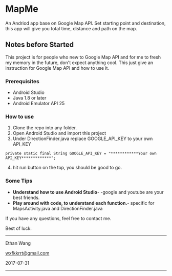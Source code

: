 # MapMe

An Andriod app base on Google Map API. Set starting point and destination, this app will give you total time, distance and path on the map.

## Notes before Started

This project is for people who new to Google Map API and for me to fresh my memory in the future, don't expect anything cool. This just give an instruction for Google Map API and how to use it.

### Prerequisites

* Android Studio
* Java 1.8 or later
* Android Emulator API 25

### How to use

1. Clone the repo into any folder.
2. Open Android Studio and import this project
3. Under DirectionFinder.java replace GOOGLE_API_KEY to your own API_KEY

```
private static final String GOOGLE_API_KEY = "************Your own API_KEY*************";
```

4. hit run button on the top, you should be good to go.

### Some Tips

* __Understand how to use Android Studio__-  -google and youtube are your best friends.
* __Play around with code, to understand each function.__- specific for MapsActivity.java and DirectionFinder.java

If you have any questions, feel free to contact me.

Best of luck.

----------------------

Ethan Wang

<wxfkkrrt@gmail.com>

2017-07-31

---------------------- 
